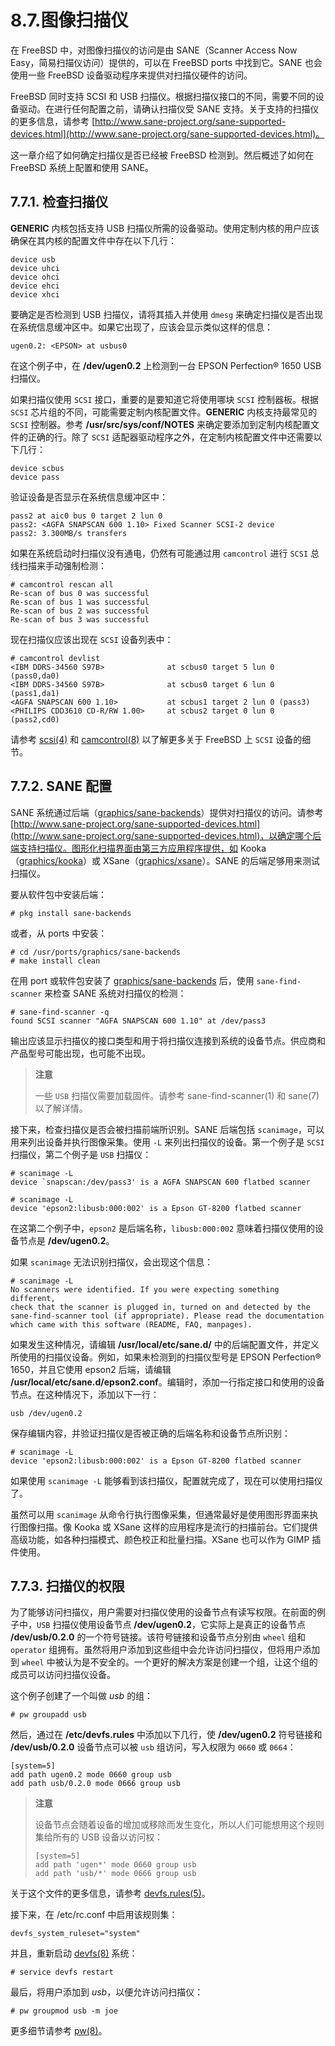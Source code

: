 # 8.7.图像扫描仪

在 FreeBSD 中，对图像扫描仪的访问是由 SANE（Scanner Access Now Easy，简易扫描仪访问）提供的，可以在 FreeBSD ports 中找到它。SANE 也会使用一些 FreeBSD 设备驱动程序来提供对扫描仪硬件的访问。

FreeBSD 同时支持 SCSI 和 USB 扫描仪。根据扫描仪接口的不同，需要不同的设备驱动。在进行任何配置之前，请确认扫描仪受 SANE 支持。关于支持的扫描仪的更多信息，请参考 [http://www.sane-project.org/sane-supported-devices.html](http://www.sane-project.org/sane-supported-devices.html)。

这一章介绍了如何确定扫描仪是否已经被 FreeBSD 检测到。然后概述了如何在 FreeBSD 系统上配置和使用 SANE。

## 7.7.1. 检查扫描仪

**GENERIC** 内核包括支持 USB 扫描仪所需的设备驱动。使用定制内核的用户应该确保在其内核的配置文件中存在以下几行：

```
device usb
device uhci
device ohci
device ehci
device xhci
```

要确定是否检测到 USB 扫描仪，请将其插入并使用 `dmesg` 来确定扫描仪是否出现在系统信息缓冲区中。如果它出现了，应该会显示类似这样的信息：

```
ugen0.2: <EPSON> at usbus0
```

在这个例子中，在 **/dev/ugen0.2** 上检测到一台 EPSON Perfection® 1650 USB 扫描仪。

如果扫描仪使用 `SCSI` 接口，重要的是要知道它将使用哪块 `SCSI` 控制器板。根据 `SCSI` 芯片组的不同，可能需要定制内核配置文件。**GENERIC** 内核支持最常见的 `SCSI` 控制器。参考 **/usr/src/sys/conf/NOTES** 来确定要添加到定制内核配置文件的正确的行。除了 `SCSI` 适配器驱动程序之外，在定制内核配置文件中还需要以下几行：

```
device scbus
device pass
```

验证设备是否显示在系统信息缓冲区中：

```
pass2 at aic0 bus 0 target 2 lun 0
pass2: <AGFA SNAPSCAN 600 1.10> Fixed Scanner SCSI-2 device
pass2: 3.300MB/s transfers
```

如果在系统启动时扫描仪没有通电，仍然有可能通过用 `camcontrol` 进行 `SCSI` 总线扫描来手动强制检测：

```
# camcontrol rescan all
Re-scan of bus 0 was successful
Re-scan of bus 1 was successful
Re-scan of bus 2 was successful
Re-scan of bus 3 was successful
```

现在扫描仪应该出现在 `SCSI` 设备列表中：

```
# camcontrol devlist
<IBM DDRS-34560 S97B>              at scbus0 target 5 lun 0 (pass0,da0)
<IBM DDRS-34560 S97B>              at scbus0 target 6 lun 0 (pass1,da1)
<AGFA SNAPSCAN 600 1.10>           at scbus1 target 2 lun 0 (pass3)
<PHILIPS CDD3610 CD-R/RW 1.00>     at scbus2 target 0 lun 0 (pass2,cd0)
```

请参考 [scsi(4)](https://www.freebsd.org/cgi/man.cgi?query=scsi\&sektion=4\&format=html) 和 [camcontrol(8)](https://www.freebsd.org/cgi/man.cgi?query=camcontrol\&sektion=8\&format=html) 以了解更多关于 FreeBSD 上 `SCSI` 设备的细节。

## 7.7.2. SANE 配置

SANE 系统通过后端（[graphics/sane-backends](../di-7-zhang-duo-mei-ti/graphics/sane-backends/)）提供对扫描仪的访问。请参考 [http://www.sane-project.org/sane-supported-devices.html](http://www.sane-project.org/sane-supported-devices.html)，以确定哪个后端支持扫描仪。图形化扫描界面由第三方应用程序提供，如 Kooka（[graphics/kooka](https://cgit.freebsd.org/ports/tree/graphics/kooka/pkg-descr)）或 XSane（[graphics/xsane](https://cgit.freebsd.org/ports/tree/graphics/xsane/pkg-descr)）。SANE 的后端足够用来测试扫描仪。

要从软件包中安装后端：

```
# pkg install sane-backends
```

或者，从 ports 中安装：

```
# cd /usr/ports/graphics/sane-backends
# make install clean
```

在用 port 或软件包安装了 [graphics/sane-backends](https://cgit.freebsd.org/ports/tree/graphics/sane-backends/pkg-descr) 后，使用 `sane-find-scanner` 来检查 SANE 系统对扫描仪的检测：

```
# sane-find-scanner -q
found SCSI scanner "AGFA SNAPSCAN 600 1.10" at /dev/pass3
```

输出应该显示扫描仪的接口类型和用于将扫描仪连接到系统的设备节点。供应商和产品型号可能出现，也可能不出现。

> **注意**
>
> 一些 `USB` 扫描仪需要加载固件。请参考 sane-find-scanner(1) 和 sane(7) 以了解详情。

接下来，检查扫描仪是否会被扫描前端所识别。SANE 后端包括 `scanimage`，可以用来列出设备并执行图像采集。使用 `-L` 来列出扫描仪的设备。第一个例子是 `SCSI` 扫描仪，第二个例子是 `USB` 扫描仪：

```
# scanimage -L
device `snapscan:/dev/pass3' is a AGFA SNAPSCAN 600 flatbed scanner

# scanimage -L
device 'epson2:libusb:000:002' is a Epson GT-8200 flatbed scanner
```

在这第二个例子中，`epson2` 是后端名称，`libusb:000:002` 意味着扫描仪使用的设备节点是 **/dev/ugen0.2**。

如果 `scanimage` 无法识别扫描仪，会出现这个信息：

```
# scanimage -L
No scanners were identified. If you were expecting something different,
check that the scanner is plugged in, turned on and detected by the
sane-find-scanner tool (if appropriate). Please read the documentation
which came with this software (README, FAQ, manpages).
```

如果发生这种情况，请编辑 **/usr/local/etc/sane.d/** 中的后端配置文件，并定义所使用的扫描仪设备。例如，如果未检测到的扫描仪型号是 EPSON Perfection® 1650，并且它使用 epson2 后端，请编辑 **/usr/local/etc/sane.d/epson2.conf**。编辑时，添加一行指定接口和使用的设备节点。在这种情况下，添加以下一行：

```
usb /dev/ugen0.2
```

保存编辑内容，并验证扫描仪是否被正确的后端名称和设备节点所识别：

```
# scanimage -L
device 'epson2:libusb:000:002' is a Epson GT-8200 flatbed scanner
```

如果使用 `scanimage -L` 能够看到该扫描仪，配置就完成了，现在可以使用扫描仪了。

虽然可以用 `scanimage` 从命令行执行图像采集，但通常最好是使用图形界面来执行图像扫描。像 Kooka 或 XSane 这样的应用程序是流行的扫描前台。它们提供高级功能，如各种扫描模式、颜色校正和批量扫描。XSane 也可以作为 GIMP 插件使用。

## 7.7.3. 扫描仪的权限

为了能够访问扫描仪，用户需要对扫描仪使用的设备节点有读写权限。在前面的例子中，`USB` 扫描仪使用设备节点 **/dev/ugen0.2**，它实际上是真正的设备节点 **/dev/usb/0.2.0** 的一个符号链接。该符号链接和设备节点分别由 `wheel` 组和 `operator` 组拥有。虽然将用户添加到这些组中会允许访问扫描仪，但将用户添加到 `wheel` 中被认为是不安全的。一个更好的解决方案是创建一个组，让这个组的成员可以访问扫描仪设备。

这个例子创建了一个叫做 _usb_ 的组：

```
# pw groupadd usb
```

然后，通过在 **/etc/devfs.rules** 中添加以下几行，使 **/dev/ugen0.2** 符号链接和 **/dev/usb/0.2.0** 设备节点可以被 `usb` 组访问，写入权限为 `0660` 或 `0664`：

```
[system=5]
add path ugen0.2 mode 0660 group usb
add path usb/0.2.0 mode 0666 group usb
```

> **注意**
>
> 设备节点会随着设备的增加或移除而发生变化，所以人们可能想用这个规则集给所有的 USB 设备以访问权：
>
> ```
> [system=5]
> add path 'ugen*' mode 0660 group usb
> add path 'usb/*' mode 0666 group usb
> ```

关于这个文件的更多信息，请参考 [devfs.rules(5)](https://www.freebsd.org/cgi/man.cgi?query=devfs.rules\&sektion=5\&format=html)。

接下来，在 /etc/rc.conf 中启用该规则集：

```
devfs_system_ruleset="system"
```

并且，重新启动 [devfs(8)](https://www.freebsd.org/cgi/man.cgi?query=devfs\&sektion=8\&format=html) 系统：

```
# service devfs restart
```

最后，将用户添加到 _usb_，以便允许访问扫描仪：

```
# pw groupmod usb -m joe
```

更多细节请参考 [pw(8)](https://www.freebsd.org/cgi/man.cgi?query=pw\&sektion=8\&format=html)。
